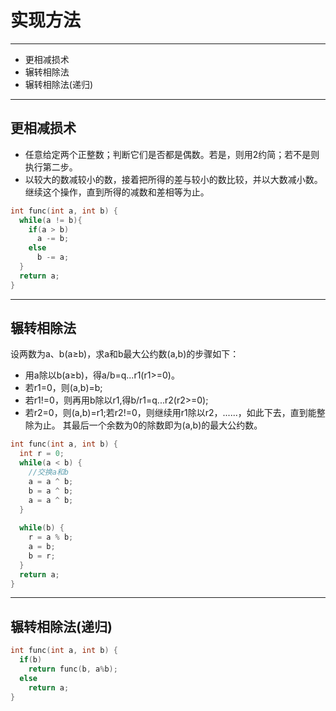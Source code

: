 
# 实现方法

----

+ 更相减损术
+ 辗转相除法
+ 辗转相除法(递归)

----

## 更相减损术

+ 任意给定两个正整数；判断它们是否都是偶数。若是，则用2约简；若不是则执行第二步。
+ 以较大的数减较小的数，接着把所得的差与较小的数比较，并以大数减小数。继续这个操作，直到所得的减数和差相等为止。

```C
int func(int a, int b) {
  while(a != b){
    if(a > b)
      a -= b;
    else 
      b -= a;
  }
  return a;
}

```

----

## 辗转相除法
设两数为a、b(a≥b)，求a和b最大公约数(a,b)的步骤如下：
+ 用a除以b(a≥b)，得a/b=q...r1(r1>=0)。
+ 若r1=0，则(a,b)=b;
+ 若r1!=0，则再用b除以r1,得b/r1=q...r2(r2>=0);
+ 若r2=0，则(a,b)=r1;若r2!=0，则继续用r1除以r2，......，如此下去，直到能整除为止。
其最后一个余数为0的除数即为(a,b)的最大公约数。

```c
int func(int a, int b) {
  int r = 0;
  while(a < b) {
    //交换a和b
    a = a ^ b;
    b = a ^ b;
    a = a ^ b;
  }
  
  while(b) {
    r = a % b;
    a = b;
    b = r;
  }
  return a;
}
```

----

## 辗转相除法(递归)
```C
int func(int a, int b) {
  if(b) 
    return func(b, a%b);
  else 
    return a;
}
```
